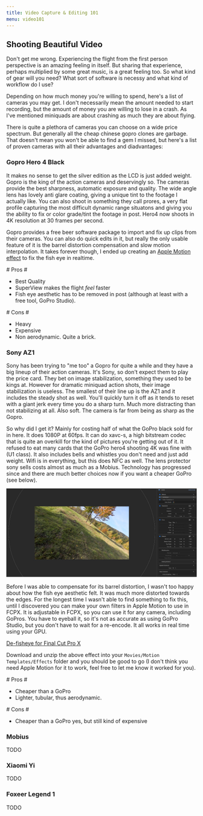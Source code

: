 ```yaml
---
title: Video Capture & Editing 101
menu: video101
---
```


## Shooting Beautiful Video ##

Don't get me wrong. Experiencing the flight from the first person perspective is an amazing feeling in itself. But sharing that experience, perhaps multiplied by some great music, is a great feeling too. So what kind of gear will you need? What sort of software is necessy and what kind of workflow do I use?

Depending on how much money you're willing to spend, here's a list of cameras you may get. I don't necessarily mean the amount needed to start recording, but the amount of money you are willing to lose in a crash. As I've mentioned miniquads are about crashing as much they are about flying.

There is quite a plethora of cameras you can choose on a wide price spectrum. But generally all the cheap chinese gopro clones are garbage. That doesn't mean you won't be able to find a gem I missed, but here's a list of proven cameras with all their advantages and diadvantages:

### Gopro Hero 4 Black ###

It makes no sense to get the silver edition as the LCD is just added weight. Gopro is the king of the action cameras and deservingly so. The cameras provide the best sharpness, automatic exposure and quality. The wide angle lens has lovely anti glare coating, giving a unique tint to the footage I actually like. You can also shoot in something they call prores, a very flat profile capturing the most difficult dynamic range situatons and giving you the ability to fix or color grade/tint the footage in post. Hero4 now shoots in 4K resolution at 30 frames per second.

Gopro provides a free beer software package to import and fix up clips from their cameras. You can also do quick edits in it, but really the only usable feature of it is the barrel distortion compensation and slow motion interpolation. It takes forever though, I ended up creating an [Apple Motion effect](#defisheye) to fix the fish eye in realtime.

<div class="row">
  <div markdown="1" class="6u pros">
# Pros #

  - Best Quality
  - SuperView makes the flight *feel* faster
  - Fish eye aesthetic has to be removed in post (although at least with a free tool, GoPro Studio).
  </div>

  <div markdown="1" class="6u cons">
# Cons #

  - Heavy
  - Expensive
  - Non aerodynamic. Quite a brick.
  </div>
</div>

### Sony AZ1 ###

Sony has been trying to "me too" a Gopro for quite a while and they have a big lineup of their action cameras. It's Sony, so don't expect them to play the price card. They bet on image stabilization, something they used to be kings at. However for dramatic miniquad action shots, their image stabilization is useless. The smallest of their line up is the AZ1 and it includes the steady shot as well. You'll quickly turn it off as it tends to reset with a giant jerk every time you do a sharp turn. Much more distracting than not stabilizing at all. Also soft. The camera is far from being as sharp as the Gopro. 

So why did I get it? Mainly for costing half of what the GoPro black sold for in here. It does 1080P at 60fps. It can do xavc-s, a high bitstream codec that is quite an overkill for the kind of pictures you're getting out of it. It refused to eat many cards that the GoPro hero4 shooting 4K was fine with (U1 class). It also includes bells and whistles you don't need and just add weight. Wifi is in everything, but this does NFC as well. The lens protector sony sells costs almost as much as a Mobius. Technology has progressed since and there are much better choices now if you want a cheaper GoPro (see below).

<a id="defisheye"><img class="full image" src="/images/defisheye.jpg"></a>

Before I was able to compensate for its barrel distortion, I wasn't too happy about how the fish eye aesthetic felt. It was much more distorted towards the edges. For the longest time I wasn't able to find something to fix this, until I discovered you can make your own filters in Apple Motion to use in FCPX. It is adjustable in FCPX, so you can use it for any camera, including GoPros. You have to eyeball it, so it's not as accurate as using GoPro Studio, but you don't have to wait for a re-encode. It all works in real time using your GPU.

<a class="centered button" href="/zip/defisheye-az1.zip">De-fisheye for Final Cut Pro X</a>

Download and unzip the above effect into your `Movies/Motion Templates/Effects` folder and you should be good to go (I don't think you need Apple Motion for it to work, feel free to let me know it worked for you).

<div class="row">
  <div markdown="1" class="6u pros">
# Pros #

  - Cheaper than a GoPro
  - Lighter, tubular, thus aerodynamic.

  </div>

  <div markdown="1" class="6u cons">
# Cons #

  - Cheaper than a GoPro yes, but still kind of expensive
  </div>
</div>

### Mobius ###

TODO

### Xiaomi Yi ###

TODO

### Foxeer Legend 1 ###

TODO
